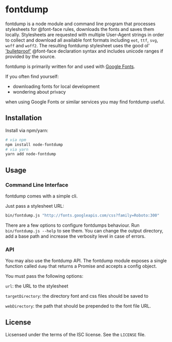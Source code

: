 # fontdump

fontdump is a node module and command line program that processes stylesheets for @font-face rules,
downloads the fonts and saves them locally. Stylesheets are requested with multiple User-Agent
strings in order to collect and download all available font formats including `eot`, `ttf`, `svg`, `woff` and `woff2`.
The resulting fontdump stylesheet uses the good ol' ['bulletproof'](https://calendar.perfplanet.com/2016/no-font-face-bulletproof-syntax/) @font-face declaration syntax and includes unicode ranges if provided by the source. 

fontdump is primarily written for and used with [Google Fonts](https://fonts.google.com/).

If you often find yourself:

 * downloading fonts for local development
 * wondering about privacy
 
when using Google Fonts or similar services you may find fontdump useful.

## Installation

Install via npm/yarn:

```sh
# via npm
npm install node-fontdump
# via yarn
yarn add node-fontdump
```

## Usage

### Command Line Interface

fontdump comes with a simple cli.

Just pass a stylesheet URL:

```sh
bin/fontdump.js "http://fonts.googleapis.com/css?family=Roboto:300"
```

There are a few options to configure fontdumps behaviour. Run `bin/fontdump.js --help` to see them. You can change the output directory, add a base path and increase the verbosity level in case of errors.

### API

You may also use the fontdump API. The fontdump module exposes a single function called `dump` that returns a Promise and accepts a config object.

You must pass the following options:

`url`: the URL to the stylesheet

`targetDirectory`: the directory font and css files should be saved to

`webDirectory`: the path that should be prepended to the font file URL.



## License

Licsensed under the terms of the ISC license. See the `LICENSE` file.
